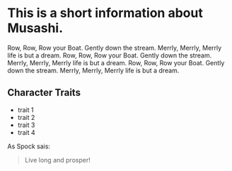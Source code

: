 # This is a short information about Musashi.
Row, Row, Row your Boat. Gently down the stream.
Merrly, Merrly, Merrly life is but a dream.
Row, Row, Row your Boat. Gently down the stream.
Merrly, Merrly, Merrly life is but a dream.
Row, Row, Row your Boat. Gently down the stream.
Merrly, Merrly, Merrly life is but a dream.
## Character Traits
* trait 1
* trait 2
* trait 3
* trait 4

As Spock sais:

> Live long and prosper!